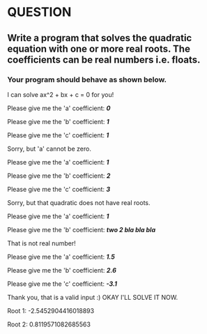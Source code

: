 # QUESTION
## Write a program that solves the quadratic equation with one or more real roots. The coefficients can be real numbers i.e. floats.
### Your program should behave as shown below.

I can solve ax^2 + bx + c = 0 for you!

Please give me the 'a' coefficient: ***0***

Please give me the 'b' coefficient: ***1***

Please give me the 'c' coefficient: ***1***

Sorry, but 'a' cannot be zero.

Please give me the 'a' coefficient: ***1***

Please give me the 'b' coefficient: ***2***

Please give me the 'c' coefficient: ***3***

Sorry, but that quadratic does not have real roots.

Please give me the 'a' coefficient: ***1***

Please give me the 'b' coefficient: ***two 2 bla bla bla***

That is not real number!

Please give me the 'a' coefficient: ***1.5***

Please give me the 'b' coefficient: ***2.6***

Please give me the 'c' coefficient: ***-3.1***

Thank you, that is a valid input :) OKAY I'LL SOLVE IT NOW.

Root 1: -2.5452904416018893

Root 2: 0.8119571082685563